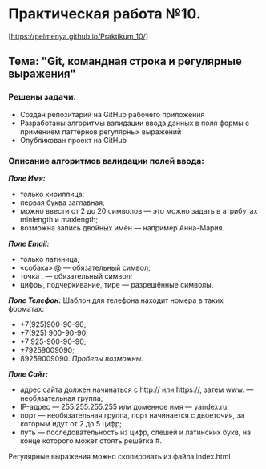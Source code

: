 # Практическая работа №10. 
[https://pelmenya.github.io/Praktikum_10/]
##  Тема: "Git, командная строка и регулярные выражения"
### Решены задачи:
* Создан репозитарий на GitHub рабочего приложения
* Разработаны алгоритмы валидации ввода данных в поля формы с примением паттернов регулярных выражений
* Опубликован проект на GitHub

### Описание алгоритмов валидации полей ввода:
**_Поле Имя:_**
* только кириллица;
* первая буква заглавная;
* можно ввести от 2 до 20 символов — это можно задать в атрибутах minlength и maxlength;
* возможна запись двойных имён — например Анна-Мария.

**_Поле Email:_**
* только латиница;
* «собака» @ — обязательный символ;
* точка . — обязательный символ;
* цифры, подчеркивание, тире — разрешённые символы.

**_Поле Телефон:_**
Шаблон для телефона находит номера в таких форматах:
* +7(925)900-90-90;
* +7(925) 900-90-90;
* +7 925-900-90-90;
* +79259009090;
* 89259009090.
_Пробелы возможны._

**_Поле Сайт:_**
* адрес сайта должен начинаться с http:// или https://, затем www. — необязательная группа;
* IP-адрес — 255.255.255.255 или доменное имя — yandex.ru;
* порт — необязательная группа, порт начинается с двоеточия, за которым идут от 2 до 5 цифр;
* путь — последовательность из цифр, слешей и латинских букв, на конце которого может стоять решётка #.

Регулярные выражения можно скопировать из файла index.html
